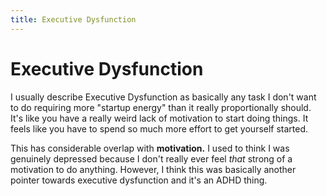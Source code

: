 ```yaml
---
title: Executive Dysfunction
---
```


# Executive Dysfunction

I usually describe Executive Dysfunction as basically any task I don't want to do requiring more "startup energy" than it really proportionally should. It's like you have a really weird lack of motivation to start doing things. It feels like you have to spend so much more effort to get yourself started.

This has considerable overlap with **motivation.** I used to think I was genuinely depressed because I don't really ever feel *that* strong of a motivation to do anything. However, I think this was basically another pointer towards executive dysfunction and it's an ADHD thing.